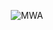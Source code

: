 <div align="center">

![MWA](https://media1.giphy.com/media/v1.Y2lkPTc5MGI3NjExdTN5ajYwZ2Ftd2FjYzBqbm85ZDAxdWwwM21nem1sYWM4YTN4cDE3OCZlcD12MV9pbnRlcm5hbF9naWZfYnlfaWQmY3Q9Zw/YRzQnWzbn4WIxd3ZYx/giphy.gif)

</div>

